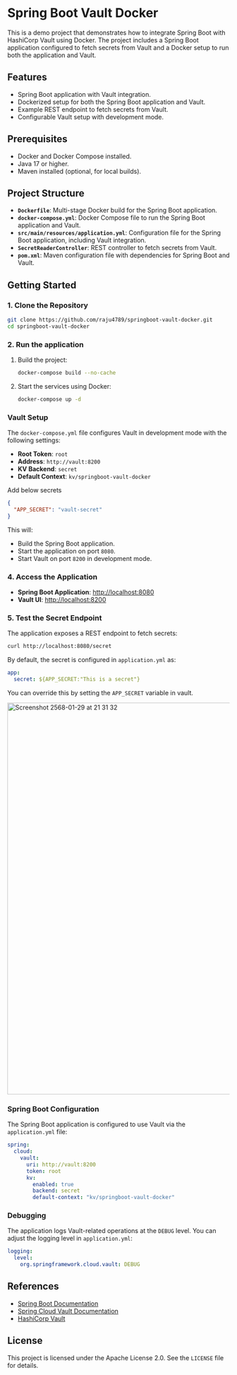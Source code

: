 # Spring Boot Vault Docker

This is a demo project that demonstrates how to integrate Spring Boot with HashiCorp Vault using Docker. The project includes a Spring Boot application configured to fetch secrets from Vault and a Docker setup to run both the application and Vault.

## Features

- Spring Boot application with Vault integration.
- Dockerized setup for both the Spring Boot application and Vault.
- Example REST endpoint to fetch secrets from Vault.
- Configurable Vault setup with development mode.

## Prerequisites

- Docker and Docker Compose installed.
- Java 17 or higher.
- Maven installed (optional, for local builds).

## Project Structure

- **`Dockerfile`**: Multi-stage Docker build for the Spring Boot application.
- **`docker-compose.yml`**: Docker Compose file to run the Spring Boot application and Vault.
- **`src/main/resources/application.yml`**: Configuration file for the Spring Boot application, including Vault integration.
- **`SecretReaderController`**: REST controller to fetch secrets from Vault.
- **`pom.xml`**: Maven configuration file with dependencies for Spring Boot and Vault.

## Getting Started

### 1. Clone the Repository

```bash
git clone https://github.com/raju4789/springboot-vault-docker.git
cd springboot-vault-docker
```

### 2. Run the application

1. Build the project:
   ```bash
   docker-compose build --no-cache
   ```
2. Start the services using Docker:
   ```bash
   docker-compose up -d
   
   ```

### Vault Setup

The `docker-compose.yml` file configures Vault in development mode with the following settings:

- **Root Token**: `root`
- **Address**: `http://vault:8200`
- **KV Backend**: `secret`
- **Default Context**: `kv/springboot-vault-docker`

Add below secrets

```json
{
  "APP_SECRET": "vault-secret"
}
```

This will:
- Build the Spring Boot application.
- Start the application on port `8080`.
- Start Vault on port `8200` in development mode.

### 4. Access the Application

- **Spring Boot Application**: [http://localhost:8080](http://localhost:8080)
- **Vault UI**: [http://localhost:8200](http://localhost:8200)

### 5. Test the Secret Endpoint

The application exposes a REST endpoint to fetch secrets:

```bash
curl http://localhost:8080/secret
```

By default, the secret is configured in `application.yml` as:

```yaml
app:
  secret: ${APP_SECRET:"This is a secret"}
```

You can override this by setting the `APP_SECRET` variable in vault.



<img width="887" alt="Screenshot 2568-01-29 at 21 31 32" src="https://github.com/user-attachments/assets/a9e4b18e-e13b-4834-85ba-21b0b114a998" />


### Spring Boot Configuration

The Spring Boot application is configured to use Vault via the `application.yml` file:

```yaml
spring:
  cloud:
    vault:
      uri: http://vault:8200
      token: root
      kv:
        enabled: true
        backend: secret
        default-context: "kv/springboot-vault-docker"
```

### Debugging

The application logs Vault-related operations at the `DEBUG` level. You can adjust the logging level in `application.yml`:

```yaml
logging:
  level:
    org.springframework.cloud.vault: DEBUG
```

## References

- [Spring Boot Documentation](https://spring.io/projects/spring-boot)
- [Spring Cloud Vault Documentation](https://docs.spring.io/spring-cloud-vault/reference/)
- [HashiCorp Vault](https://www.vaultproject.io/)

## License

This project is licensed under the Apache License 2.0. See the `LICENSE` file for details.
